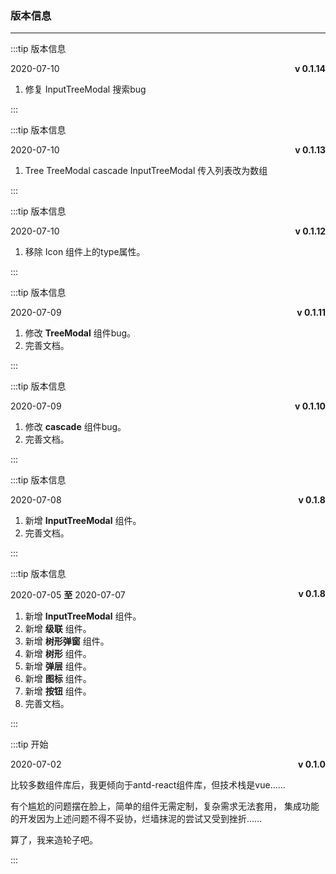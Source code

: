 ### 版本信息
---

:::tip 版本信息
  <p class="logs-version-item">
    <span>2020-07-10</span>
    <b>v 0.1.14</b>
  </p>
  
  <ol>
     <li>修复 InputTreeModal 搜索bug</li>
  </ol>
:::

:::tip 版本信息
  <p class="logs-version-item">
    <span>2020-07-10</span>
    <b>v 0.1.13</b>
  </p>
  
  <ol>
     <li>Tree TreeModal cascade InputTreeModal 传入列表改为数组</li>
  </ol>
:::

:::tip 版本信息
  <p class="logs-version-item">
    <span>2020-07-10</span>
    <b>v 0.1.12</b>
  </p>
  
  <ol>
     <li>移除 Icon 组件上的type属性。</li>
  </ol>
:::

:::tip 版本信息
  <p class="logs-version-item">
    <span>2020-07-09</span>
    <b>v 0.1.11</b>
  </p>
  
  <ol>
     <li>修改 <b>TreeModal</b> 组件bug。</li>
     <li>完善文档。</li>
  </ol>
:::

:::tip 版本信息
  <p class="logs-version-item">
    <span>2020-07-09</span>
    <b>v 0.1.10</b>
  </p>
  
  <ol>
     <li>修改 <b>cascade</b> 组件bug。</li>
     <li>完善文档。</li>
  </ol>
:::

:::tip 版本信息
  <p class="logs-version-item">
    <span>2020-07-08</span>
    <b>v 0.1.8</b>
  </p>
  
  <ol>
     <li>新增 <b>InputTreeModal</b> 组件。</li>
     <li>完善文档。</li>
  </ol>
:::

:::tip 版本信息
  <p class="logs-version-item">
    <span>2020-07-05  <b>至</b>  2020-07-07</span>
    <b>v 0.1.8</b>
  </p>
  
  <ol>
     <li>新增 <b>InputTreeModal</b> 组件。</li>
     <li>新增 <b>级联</b> 组件。</li>
     <li>新增 <b>树形弹窗</b> 组件。</li>
     <li>新增 <b>树形</b> 组件。</li>
     <li>新增 <b>弹层</b> 组件。</li>
     <li>新增 <b>图标</b> 组件。</li>
     <li>新增 <b>按钮</b> 组件。</li>
     <li>完善文档。</li>
  </ol>
:::

:::tip 开始
  <p class="logs-version-item">
    <span>2020-07-02</span>
    <b>v 0.1.0</b>
  </p>
  
  <p>比较多数组件库后，我更倾向于antd-react组件库，但技术栈是vue……</p>  
  <p>有个尴尬的问题摆在脸上，简单的组件无需定制，复杂需求无法套用，
    集成功能的开发因为上述问题不得不妥协，烂墙抹泥的尝试又受到挫折……
  </p>  
  <p>算了，我来造轮子吧。</p>  
:::

<style>
    .logs-version-item{
        display: flex;
        justify-content: space-between;
    }
</style>  
